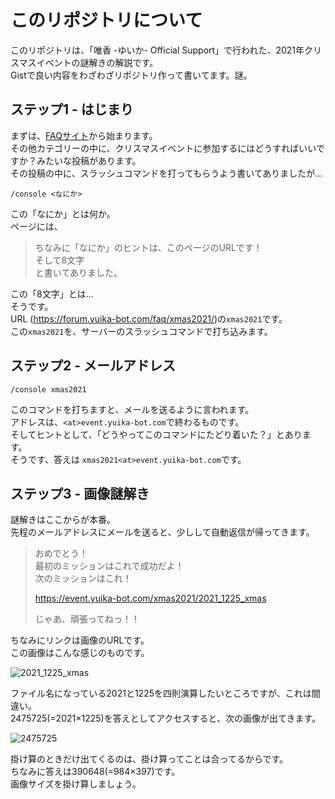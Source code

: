# このリポジトリについて
このリポジトリは、「唯香 -ゆいか- Official Support」で行われた、2021年クリスマスイベントの謎解きの解説です。  
Gistで良い内容をわざわざリポジトリ作って書いてます。謎。

## ステップ1 - はじまり
まずは、[FAQサイト](https://forum.yuika-bot.com/faq/)から始まります。  
その他カテゴリーの中に、クリスマスイベントに参加するにはどうすればいいですか？みたいな投稿があります。  
その投稿の中に、スラッシュコマンドを打ってもらうよう書いてありましたが…  

```
/console <なにか>
```

この「なにか」とは何か。  
ページには、  
> ちなみに「なにか」のヒントは、このページのURLです！  
> そして8文字  
と書いてありました。

この「8文字」とは…  
そうです。  
URL (https://forum.yuika-bot.com/faq/xmas2021/)の`xmas2021`です。  
この`xmas2021`を、サーバーのスラッシュコマンドで打ち込みます。

## ステップ2 - メールアドレス

```
/console xmas2021
```

このコマンドを打ちますと、メールを送るように言われます。  
アドレスは、`<at>event.yuika-bot.com`で終わるものです。  
そしてヒントとして、「どうやってこのコマンドにたどり着いた？」とあります。  
そうです、答えは `xmas2021<at>event.yuika-bot.com`です。

## ステップ3 - 画像謎解き
謎解きはここからが本番。  
先程のメールアドレスにメールを送ると、少しして自動返信が帰ってきます。

> おめでとう！  
> 最初のミッションはこれで成功だよ！  
> 次のミッションはこれ！  
>   
> https://event.yuika-bot.com/xmas2021/2021_1225_xmas  
>   
> じゃあ、頑張ってねっ！！

ちなみにリンクは画像のURLです。  
この画像はこんな感じのものです。

![2021_1225_xmas](https://user-images.githubusercontent.com/65810905/147404435-2f53b94c-bf76-4d56-bbc9-b758a3ec8e7c.png)

ファイル名になっている2021と1225を四則演算したいところですが、これは間違い。  
2475725(=2021×1225)を答えとしてアクセスすると、次の画像が出てきます。

![2475725](https://user-images.githubusercontent.com/65810905/147404469-a5d49fcc-d015-4d04-a3a3-5fe090629596.png)

掛け算のときだけ出てくるのは、掛け算ってことは合ってるからです。  
ちなみに答えは390648(=984×397)です。  
画像サイズを掛け算しましょう。
